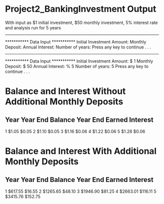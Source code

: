 # Project2_BankingInvestment Output

With input as $1 initial investment, $50 monthly investment, 5% interest rate and analysis run for 5 years



**********************************
*********** Data Input ***********
Initial Investment Amount: 
Monthly Deposit: 
Annual Interest: 
Number of years: 
Press any key to continue . . . 

**********************************
*********** Data Input ***********
Initial Investment Amount: $
1
Monthly Deposit: $
50
Annual Interest: %
5
Number of years: 
5
Press any key to continue . . . 


Balance and Interest Without Additional Monthly Deposits
================================================================
Year          Year End Balance          Year End Earned Interest
----------------------------------------------------------------
1		$1.05			$0.05
2		$1.10			$0.05
3		$1.16			$0.06
4		$1.22			$0.06
5		$1.28			$0.06

Balance and Interest With Additional Monthly Deposits
================================================================
Year          Year End Balance          Year End Earned Interest
----------------------------------------------------------------
1		$617.55			$16.55
2		$1265.65			$48.10
3		$1946.90			$81.25
4		$2663.01			$116.11
5		$3415.76			$152.75



